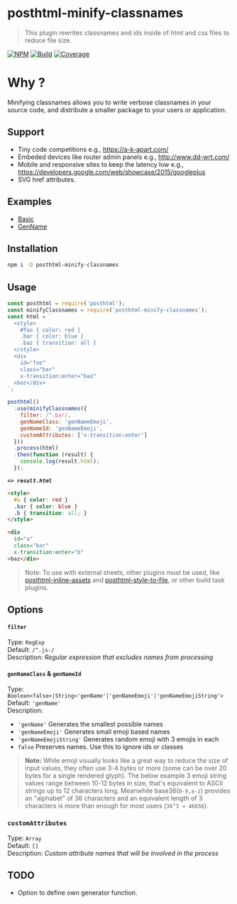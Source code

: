# posthtml-minify-classnames

> This plugin rewrites classnames and ids inside of html and css files to reduce file size.


[![NPM][npm]][npm-url]
[![Build][build]][build-badge]
[![Coverage][cover]][cover-badge]

# Why ?

Minifying classnames allows you to write verbose classnames in your source code, and distribute a smaller package to your users or application.

## Support

- Tiny code competitions e.g., https://a-k-apart.com/
- Embeded devices like router admin panels e.g., http://www.dd-wrt.com/
- Mobile and responsive sites to keep the latency low e.g., https://developers.google.com/web/showcase/2015/googleplus
- SVG href attributes.

## Examples

- [Basic](examples/basic.md)
- [GenName](examples/genName.md)

## Installation

```sh
npm i -D posthtml-minify-classnames
```

## Usage

```js
const posthtml = require('posthtml');
const minifyClassnames = require('posthtml-minify-classnames');
const html = `
  <style>
    #foo { color: red }
    .bar { color: blue }
    .baz { transition: all }
  </style>
  <div 
    id="foo" 
    class="bar"
    x-transition:enter="baz"
  >baz</div>
`;

posthtml()
  .use(minifyClassnames({
    filter: /^.bar/,
    genNameClass: 'genNameEmoji',
    genNameId: 'genNameEmoji',
    customAttributes: ['x-transition:enter']
  }))
  .process(html)
  .then(function (result) {
    console.log(result.html);
  });
```

_**`=> result.html`**_
```html
<style>
  #a { color: red } 
  .bar { color: blue } 
  .b { transition: all; }
</style>

<div 
  id="a" 
  class="bar" 
  x-transition:enter="b"
>baz</div>
```

> Note: To use with external sheets, other plugins must be used, like [posthtml-inline-assets](https://github.com/jonathantneal/posthtml-inline-assets) and [posthtml-style-to-file](https://github.com/posthtml/posthtml-style-to-file), or other build task plugins.

## Options

#### `filter`

Type: `RegExp`  
Default: `/^.js-/`  
Description: *Regular expression that excludes names from processing*

#### `genNameClass` & `genNameId`

Type: `Boolean<false>|String<'genName'|'genNameEmoji'|'genNameEmojiString'>`  
Default: `'genName'`  
Description:  
- `'genName'` Generates the smallest possible names
- `'genNameEmoji'` Generates small emoji based names
- `'genNameEmojiString'` Generates random emoji with 3 emojis in each
- `false` Preserves names. Use this to ignore ids or classes

> **Note:** While emoji visually looks like a great way to reduce the size of input values, they often use 3-4 bytes or more (some can be over 20 bytes for a single rendered glyph). The below example 3 emoji string values range between 10-12 bytes in size, that's equivalent to ASCII strings up to 12 characters long. Meanwhile base36(`0-9,a-z`) provides an "alphabet" of 36 characters and an equivalent length of 3 characters is more than enough for most users (`36^3 = 46656`).

### `customAttributes`

Type: `Array`  
Default: `[]`  
Description: *Custom attribute names that will be involved in the process*

## TODO

- Option to define own generator function.



[posthtmlUrl]: https://github.com/posthtml/posthtml

[npm]: https://img.shields.io/npm/v/posthtml-minify-classnames.svg
[npm-url]: https://npmjs.com/package/posthtml-minify-classnames

[build]: https://travis-ci.org/posthtml/posthtml-minify-classnames.svg?branch=master
[build-badge]: https://travis-ci.org/posthtml/posthtml-minify-classnames?branch=master

[cover]: https://coveralls.io/repos/github/posthtml/posthtml-minify-classnames/badge.svg?cache
[cover-badge]: https://coveralls.io/github/posthtml/posthtml-minify-classnames?branch=master
